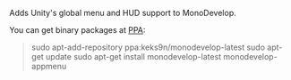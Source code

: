 Adds Unity's global menu and HUD support to MonoDevelop.

You can get binary packages at [PPA](https://launchpad.net/~keks9n/+archive/monodevelop-latest):

>sudo apt-add-repository ppa:keks9n/monodevelop-latest
>sudo apt-get update
>sudo apt-get install  monodevelop-latest monodevelop-appmenu
